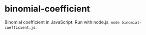 # binomial-coefficient

Binomial coefficient in JavaScript. Run with node.js:  `node binomial-coefficient.js`.
